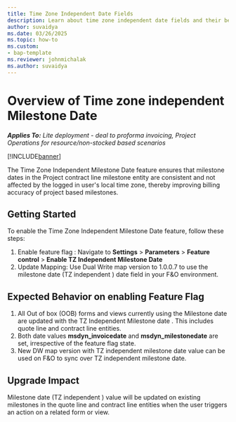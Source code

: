```yaml
---
title: Time Zone Independent Date Fields
description: Learn about time zone independent date fields and their behavior in the context of Project Operations
author: suvaidya
ms.date: 03/26/2025
ms.topic: how-to
ms.custom: 
- bap-template
ms.reviewer: johnmichalak
ms.author: suvaidya
---
```

# Overview of Time zone independent Milestone Date

_**Applies To:** Lite deployment - deal to proforma invoicing, Project Operations for resource/non-stocked based scenarios_

[!INCLUDE[banner](../includes/banner.md)]

The Time Zone Independent Milestone Date feature ensures that milestone dates in the Project contract line milestone entity are consistent and not affected by the logged in user's local time zone, thereby improving billing accuracy of project based milestones.  

## Getting Started
To enable the Time Zone Independent Milestone Date feature, follow these steps:

1. Enable feature flag : Navigate to  **Settings** \> **Parameters** \> **Feature control** \> **Enable TZ Independent Milestone Date** 
2. Update Mapping: Use Dual Write map version to 1.0.0.7 to use the milestone date (TZ independent ) date field in your F&O environment.


## Expected Behavior on enabling Feature Flag 

1. All Out of box (OOB) forms and views currently using the Milestone date are updated with the TZ Independent Milestone date . This includes quote line and contract line entities.
2. Both date values **msdyn_invoicedate** and **msdyn_milestonedate** are set, irrespective of the feature flag state.
3. New DW map version with TZ independent milestone date value can be used on F&O to sync over TZ independent milestone date. 

## Upgrade Impact
Milestone date (TZ independent ) value will be updated on existing milestones in the quote line and contract line entities when the user triggers an action on a related form or view. 

